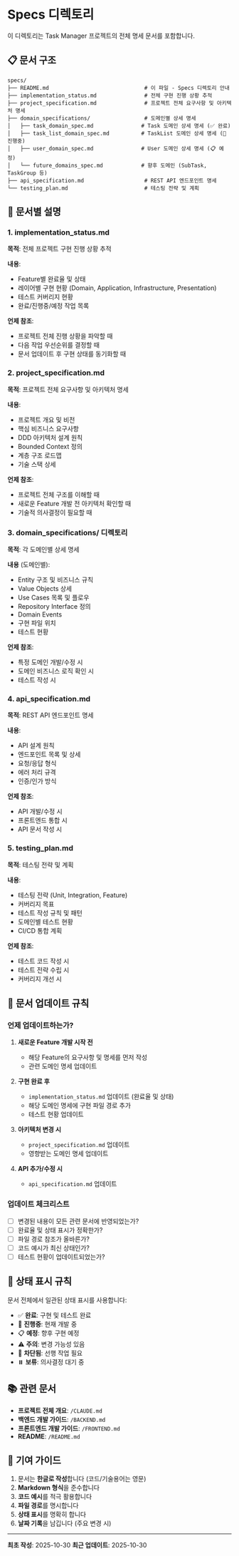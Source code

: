 # Specs 디렉토리

이 디렉토리는 Task Manager 프로젝트의 전체 명세 문서를 포함합니다.

## 📋 문서 구조

```
specs/
├── README.md                              # 이 파일 - Specs 디렉토리 안내
├── implementation_status.md               # 전체 구현 진행 상황 추적
├── project_specification.md               # 프로젝트 전체 요구사항 및 아키텍처 명세
├── domain_specifications/                 # 도메인별 상세 명세
│   ├── task_domain_spec.md               # Task 도메인 상세 명세 (✅ 완료)
│   ├── task_list_domain_spec.md          # TaskList 도메인 상세 명세 (🚧 진행중)
│   ├── user_domain_spec.md               # User 도메인 상세 명세 (📋 예정)
│   └── future_domains_spec.md            # 향후 도메인 (SubTask, TaskGroup 등)
├── api_specification.md                   # REST API 엔드포인트 명세
└── testing_plan.md                        # 테스팅 전략 및 계획
```

## 📖 문서별 설명

### 1. implementation_status.md
**목적**: 전체 프로젝트 구현 진행 상황 추적

**내용**:
- Feature별 완료율 및 상태
- 레이어별 구현 현황 (Domain, Application, Infrastructure, Presentation)
- 테스트 커버리지 현황
- 완료/진행중/예정 작업 목록

**언제 참조**:
- 프로젝트 전체 진행 상황을 파악할 때
- 다음 작업 우선순위를 결정할 때
- 문서 업데이트 후 구현 상태를 동기화할 때

### 2. project_specification.md
**목적**: 프로젝트 전체 요구사항 및 아키텍처 명세

**내용**:
- 프로젝트 개요 및 비전
- 핵심 비즈니스 요구사항
- DDD 아키텍처 설계 원칙
- Bounded Context 정의
- 계층 구조 로드맵
- 기술 스택 상세

**언제 참조**:
- 프로젝트 전체 구조를 이해할 때
- 새로운 Feature 개발 전 아키텍처 확인할 때
- 기술적 의사결정이 필요할 때

### 3. domain_specifications/ 디렉토리
**목적**: 각 도메인별 상세 명세

**내용** (도메인별):
- Entity 구조 및 비즈니스 규칙
- Value Objects 상세
- Use Cases 목록 및 플로우
- Repository Interface 정의
- Domain Events
- 구현 파일 위치
- 테스트 현황

**언제 참조**:
- 특정 도메인 개발/수정 시
- 도메인 비즈니스 로직 확인 시
- 테스트 작성 시

### 4. api_specification.md
**목적**: REST API 엔드포인트 명세

**내용**:
- API 설계 원칙
- 엔드포인트 목록 및 상세
- 요청/응답 형식
- 에러 처리 규격
- 인증/인가 방식

**언제 참조**:
- API 개발/수정 시
- 프론트엔드 통합 시
- API 문서 작성 시

### 5. testing_plan.md
**목적**: 테스팅 전략 및 계획

**내용**:
- 테스팅 전략 (Unit, Integration, Feature)
- 커버리지 목표
- 테스트 작성 규칙 및 패턴
- 도메인별 테스트 현황
- CI/CD 통합 계획

**언제 참조**:
- 테스트 코드 작성 시
- 테스트 전략 수립 시
- 커버리지 개선 시

## 🔄 문서 업데이트 규칙

### 언제 업데이트하는가?

1. **새로운 Feature 개발 시작 전**
   - 해당 Feature의 요구사항 및 명세를 먼저 작성
   - 관련 도메인 명세 업데이트

2. **구현 완료 후**
   - `implementation_status.md` 업데이트 (완료율 및 상태)
   - 해당 도메인 명세에 구현 파일 경로 추가
   - 테스트 현황 업데이트

3. **아키텍처 변경 시**
   - `project_specification.md` 업데이트
   - 영향받는 도메인 명세 업데이트

4. **API 추가/수정 시**
   - `api_specification.md` 업데이트

### 업데이트 체크리스트

- [ ] 변경된 내용이 모든 관련 문서에 반영되었는가?
- [ ] 완료율 및 상태 표시가 정확한가?
- [ ] 파일 경로 참조가 올바른가?
- [ ] 코드 예시가 최신 상태인가?
- [ ] 테스트 현황이 업데이트되었는가?

## 🎯 상태 표시 규칙

문서 전체에서 일관된 상태 표시를 사용합니다:

- ✅ **완료**: 구현 및 테스트 완료
- 🚧 **진행중**: 현재 개발 중
- 📋 **예정**: 향후 구현 예정
- ⚠️ **주의**: 변경 가능성 있음
- 🔴 **차단됨**: 선행 작업 필요
- ⏸️ **보류**: 의사결정 대기 중

## 📚 관련 문서

- **프로젝트 전체 개요**: `/CLAUDE.md`
- **백엔드 개발 가이드**: `/BACKEND.md`
- **프론트엔드 개발 가이드**: `/FRONTEND.md`
- **README**: `/README.md`

## 🤝 기여 가이드

1. 문서는 **한글로 작성**합니다 (코드/기술용어는 영문)
2. **Markdown 형식**을 준수합니다
3. **코드 예시**를 적극 활용합니다
4. **파일 경로**를 명시합니다
5. **상태 표시**를 명확히 합니다
6. **날짜 기록**을 남깁니다 (주요 변경 시)

---

**최초 작성**: 2025-10-30
**최근 업데이트**: 2025-10-30
